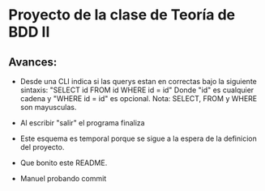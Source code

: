 Proyecto de la clase de Teoría de BDD II
========================================

Avances:
--------

* Desde una CLI indica si las querys estan en correctas bajo la siguiente sintaxis:
"SELECT id FROM id WHERE id = id"
Donde "id" es cualquier cadena y "WHERE id = id" es opcional.
Nota: SELECT, FROM y WHERE son mayusculas.

* Al escribir "salir" el programa finaliza

* Este esquema es temporal porque se sigue a la espera de la definicion del proyecto.

* Que bonito este README.

* Manuel probando commit
